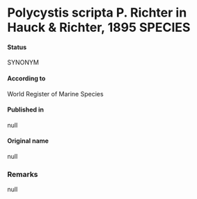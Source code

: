 Polycystis scripta P. Richter in Hauck & Richter, 1895 SPECIES
=======

#### Status
SYNONYM

#### According to
World Register of Marine Species

#### Published in
null

#### Original name
null

### Remarks
null